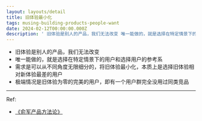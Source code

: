 ```yaml
---
layout: layouts/detail
title: 旧体验最小化
tags: musing-building-products-people-want
date: 2024-02-12T00:00:00.000Z
description: ' 旧体验是别人的产品，我们无法改变 唯一能做的，就是选择在特定情景下的用户和选择用户的参考系 需求是可以从不同角度无限细分的，将旧体验最小化，本质上是选择旧体验相对新体验最差的用户 极端情况是旧体验为零的完美的用户，即有一个用户群完全没用过同类竞品 Ref: &lt;a href=&quot;htt... '
---
```

* 旧体验是别人的产品，我们无法改变
* 唯一能做的，就是选择在特定情景下的用户和选择用户的参考系
* 需求是可以从不同角度无限细分的，将旧体验最小化，本质上是选择旧体验相对新体验最差的用户
* 极端情况是旧体验为零的完美的用户，即有一个用户群完全没用过同类竞品

---

Ref:
- <a href="https://yd.qq.com/web/bookDetail/1cc3252071adc3b11cc0162" target="_blank">《俞军产品方法论》</a>

